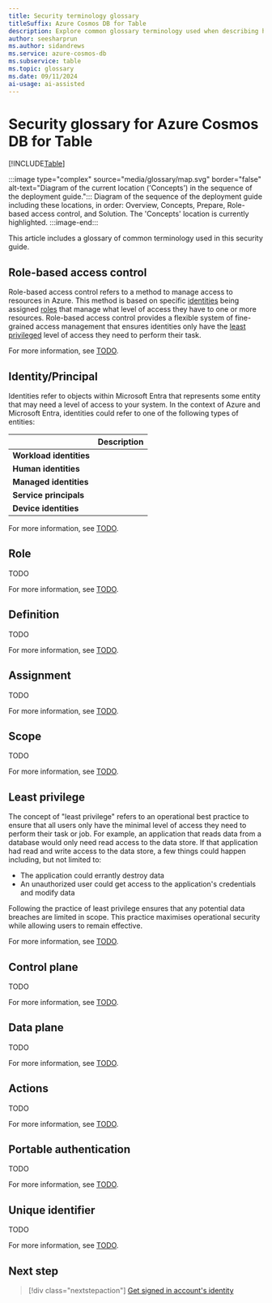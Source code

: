 ```yaml
---
title: Security terminology glossary
titleSuffix: Azure Cosmos DB for Table
description: Explore common glossary terminology used when describing how to managed role-based access control within Azure Cosmos DB for Table.
author: seesharprun
ms.author: sidandrews
ms.service: azure-cosmos-db
ms.subservice: table
ms.topic: glossary
ms.date: 09/11/2024
ai-usage: ai-assisted
---
```


# Security glossary for Azure Cosmos DB for Table

[!INCLUDE[Table](../../includes/appliesto-table.md)]

:::image type="complex" source="media/glossary/map.svg" border="false" alt-text="Diagram of the current location ('Concepts') in the sequence of the deployment guide.":::
Diagram of the sequence of the deployment guide including these locations, in order: Overview, Concepts, Prepare, Role-based access control, and Solution. The 'Concepts' location is currently highlighted.
:::image-end:::

This article includes a glossary of common terminology used in this security guide.

## Role-based access control

Role-based access control refers to a method to manage access to resources in Azure. This method is based on specific [identities](#identityprincipal) being assigned [roles](#role) that manage what level of access they have to one or more resources. Role-based access control provides a flexible system of fine-grained access management that ensures identities only have the [least privileged](#least-privilege) level of access they need to perform their task.

For more information, see [TODO](about:blank).

## Identity/Principal

Identities refer to objects within Microsoft Entra that represents some entity that may need a level of access to your system. In the context of Azure and Microsoft Entra, identities could refer to one of the following types of entities:

| | Description |
| --- | --- |
| **Workload identities** | |
| **Human identities** | |
| **Managed identities** | |
| **Service principals** | |
| **Device identities** | |

For more information, see [TODO](about:blank).

## Role

TODO

For more information, see [TODO](about:blank).

## Definition

TODO

For more information, see [TODO](about:blank).

## Assignment

TODO

For more information, see [TODO](about:blank).

## Scope

TODO

For more information, see [TODO](about:blank).

## Least privilege

The concept of "least privilege" refers to an operational best practice to ensure that all users only have the minimal level of access they need to perform their task or job. For example, an application that reads data from a database would only need read access to the data store. If that application had read and write access to the data store, a few things could happen including, but not limited to:

- The application could errantly destroy data
- An unauthorized user could get access to the application's credentials and modify data

Following the practice of least privilege ensures that any potential data breaches are limited in scope. This practice maximises operational security while allowing users to remain effective.

For more information, see [TODO](about:blank).

## Control plane

TODO

For more information, see [TODO](about:blank).

## Data plane

TODO

For more information, see [TODO](about:blank).

## Actions

TODO

For more information, see [TODO](about:blank).

## Portable authentication

TODO

For more information, see [TODO](about:blank).

## Unique identifier

TODO

For more information, see [TODO](about:blank).

## Next step

> [!div class="nextstepaction"]
> [Get signed in account's identity](how-to-get-signed-in-identity.md)
